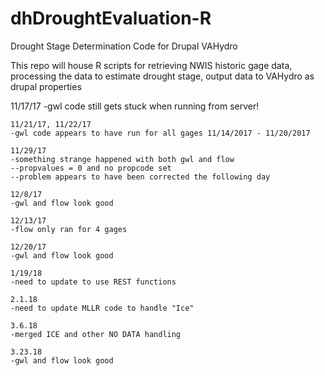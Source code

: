 # dhDroughtEvaluation-R
Drought Stage Determination Code for Drupal VAHydro

This repo will house R scripts for retrieving NWIS historic gage data, processing the data to estimate drought stage, output data to VAHydro as drupal properties 

11/17/17
	-gwl code still gets stuck when running from server! 

	11/21/17, 11/22/17
	-gwl code appears to have run for all gages 11/14/2017 - 11/20/2017
	
	11/29/17
	-something strange happened with both gwl and flow 
	--propvalues = 0 and no propcode set 
	--problem appears to have been corrected the following day 
	
	12/8/17
	-gwl and flow look good
	
	12/13/17
	-flow only ran for 4 gages 
	
	12/20/17
	-gwl and flow look good

	1/19/18
	-need to update to use REST functions 
	
	2.1.18
	-need to update MLLR code to handle "Ice" 
	
	3.6.18
	-merged ICE and other NO DATA handling 
	
	3.23.18
	-gwl and flow look good